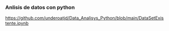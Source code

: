 ### Anlisis de datos con python
https://github.com/underoatjd/Data_Analisys_Python/blob/main/DataSetExistente.ipynb

